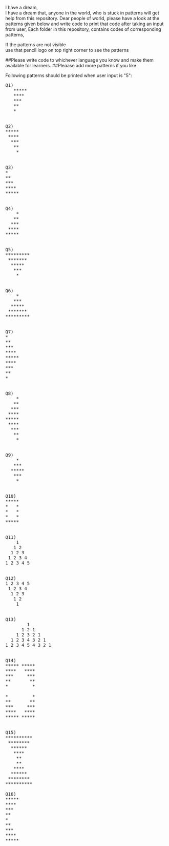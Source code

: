 I have a dream,  
I have a dream that, anyone in the world, who is stuck in patterns will get help from this repository.
Dear people of world, please have a look at the patterns given below and write code to print that code after taking an input from user,
Each folder in this repository, contains codes of corresponding patterns,  


If the patterns are not visible   
use that pencil logo on top right corner to see the patterns  

##Please write code to whichever language you know and make them available for learners.
##Pleaase add more patterns if you like.  


Following patterns should be printed when user input is "5":  
<pre>
Q1)  
   *****  
   ****  
   ***  
   **  
   *  


Q2)  
*****  
 ****  
  ***  
   **  
    *  


Q3)  
*  
**  
***  
****  
*****  
 

Q4)  
    *  
   **  
  ***  
 ****  
*****  


Q5)  
*********  
 *******  
  *****  
   ***  
    *  


Q6)  
    *  
   ***  
  *****  
 *******  
*********  
 

Q7)  
*  
**  
***  
****  
*****  
****  
***  
**  
*  


Q8)  
    *  
   **  
  ***  
 ****  
*****  
 ****  
  ***  
   **  
    *  


Q9)  
    *  
   ***  
  *****  
   ***  
    *  


Q10)  
*****  
*   *  
*   *  
*   *  
*****  


Q11)  
    1
   1 2
  1 2 3 
 1 2 3 4
1 2 3 4 5


Q12)  
1 2 3 4 5
 1 2 3 4
  1 2 3 
   1 2
    1


Q13)  
        1
      1 2 1
    1 2 3 2 1
  1 2 3 4 3 2 1
1 2 3 4 5 4 3 2 1


Q14)
***** *****
****   ****
***     ***
**       **
*         *

*         *
**       **
***     ***
****   ****
***** *****


Q15)
**********
 ********
  ******
   ****
    **
    **
   ****
  ******
 ********
**********

Q16)
*****
****
***
**
*
**
***
****
*****
